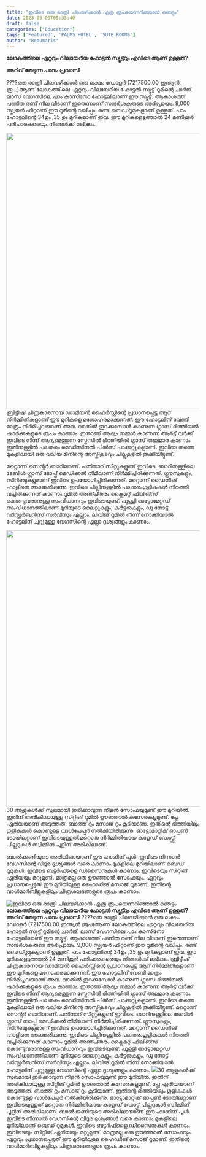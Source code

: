 ```yaml
---
title: "ഇവിടെ ഒരു രാത്രി ചിലവഴിക്കാൻ എത്ര രൂപയെന്നറിഞ്ഞാൽ ഞെട്ടും"
date: 2023-03-09T05:33:40
draft: false
categories: ["Education"]
tags: ['Featured', 'PALMS HOTEL', 'SUTE ROOMS']
author: "Beaumaris"
---
```


<strong>ലോകത്തിലെ ഏറ്റവും വിലയേറിയ ഹോട്ടല്‍ സ്യൂട്ട്റും എവിടെ ആണ് ഉള്ളത്?</strong>

<strong>അറിവ് തേടുന്ന പാവം പ്രവാസി</strong>

????ഒരു രാത്രി ചിലവഴിക്കാൻ ഒരു ലക്ഷം ഡോളർ (7217500.00 ഇന്ത്യൻ രൂപ)ആണ് ലോകത്തിലെ ഏറ്റവും വിലയേറിയ ഹോട്ടൽ സ്യൂട്ട് റൂമിന്റെ ചാർജ്. ലാസ് വേഗസിലെ പാം കാസിനോ ഹോട്ടലിലാണ് ഈ സ്യൂട്ട്. ആകാശത്ത് പണിത രണ്ട് നില വീടാണ് ഇതെന്നാണ് സന്ദർശകരുടെ അഭിപ്രായം. 9,000 സ്ക്വയർ ഫീറ്റാണ് ഈ റൂമിന്റെ വലിപ്പം. രണ്ട് ബെഡ്റൂമുകളാണ് ഉള്ളത്. പാം ഹോട്ടലിന്റെ 34ഉം ,35 ഉം മുറികളാണ് ഇവ. ഈ മുറികളെടുത്താൽ 24 മണിക്കൂർ പരിചാരകരെയും നിങ്ങൾക്ക് ലഭിക്കും.

<img class="size-full wp-image-386781 aligncenter" src="https://cdn.boolokam.com/articles/2023/03/SSS.jpg" alt="" width="720" height="720" />ബ്രിട്ടീഷ് ചിത്രകാരനായ ഡാമിയൻ ഹൈർസ്റ്റിന്റെ പ്രധാനപ്പെട്ട ആറ് നിർമ്മിതികളാണ് ഈ മുറികളെ മനോഹരമാക്കുന്നത്. ഈ ഹോട്ടലിന് വേണ്ടി മാത്രം നിർമിച്ചവയാണ് അവ. വാതിൽ തുറക്കുമ്പോൾ കാണുന്ന ഗ്ലാസ് ഭിത്തിയൽ ഷാർക്കുകളുടെ രൂപം കാണാം. ഇതാണ് ആദ്യം നമ്മൾ കാണുന്ന ആർട്ട് വർക്ക്. ഇവിടെ നിന്ന് ആദ്യമെത്തുന്ന സ്പേസിൽ ഭിത്തിയിൽ ഗ്ലാസ് അലമാര കാണാം. ഇതിനുള്ളിൽ പലതരം മെഡിസിനൽ പിൽസ് പാക്കറ്റുകളാണ്. ഇവിടെ തന്നെ മുകളിലായി ഒരു വലിയ മീനിന്റെ അസ്തികൂടവും ചില്ലുകൂട്ടിൽ തൂക്കിയിട്ടുണ്ട്.

മറ്റൊന്ന് സെന്റർ ബാറിലാണ്. പതിനാറ് സീറ്റുകളുണ്ട് ഇവിടെ. ബാറിനുള്ളിലെ ടേബിൾ ഗ്ലാസ് ടോപ്പ് മെഡിക്കൽ തീമിലാണ് നിർമ്മിച്ചിരിക്കുന്നത്. ഗ്ലൗസുകളും, സിറിഞ്ചുകളുമാണ് ഇവിടെ ഉപയോഗിച്ചിരിക്കുന്നത്. മറ്റൊന്ന് ഡൈനിങ് ഹാളിനെ അലങ്കരിക്കുന്നു. ഇവിടെ ചില്ലിനുള്ളിൽ പലതരംഗുളികകൾ നിരത്തി വച്ചിരിക്കുന്നത് കാണാം.റൂമിൽ അഞ്ച്തരം ക്ലൈമറ്റ് ഫീലിങ്സ് കൊണ്ടുവരാനുള്ള സംവിധാനവും ഇവിടെയുണ്ട്. ഫുള്ളി ഓട്ടോമേറ്റഡ് സംവിധാനത്തിലാണ് മുറിയുടെ ലൈറ്റുകളും, കർട്ടനുകളും, ഡു നോട്ട് ഡിസ്റ്റർബൻസ് സർവീസും എല്ലാം. ലിവിങ് റൂമിൽ നിന്ന് നോക്കിയാൽ ഹോട്ടലിന് ചുറ്റുമുള്ള വേഗസിന്റെ എല്ലാ ദൃശ്യങ്ങളും കാണാം.

<img class="size-full wp-image-386782 aligncenter" src="https://cdn.boolokam.com/articles/2023/03/2RRRT.jpg" alt="" width="720" height="720" />30 ആളുകൾക്ക് സുഖമായി ഇരിക്കാവുന്ന നീളൻ സോഫയുമുണ്ട് ഈ മുറിയിൽ. ഇതിന് അരികിലായുള്ള സിറ്റിങ് റൂമിൽ ഊഞ്ഞാൽ കസേരകളുമുണ്ട്. പ്ലേ ഏരിയയാണ് അടുത്തത്. ബാത്ത് റൂം മസാജ് റൂം കൂടിയാണ്. ഇതിന്റെ ഭിത്തിയിലും ഗുളികകൾ കൊണ്ടുള്ള വാൾപേപ്പർ നൽകിയിരിക്കുന്നു. ഓട്ടോമാറ്റിക് ഓപ്പൺ ടോയിലറ്റാണ് ഇവിടെയുള്ളത്.മറ്റൊരു നിർമ്മിതിയായ കളേഡ് ഡോട്ട്സ് പില്ലറുകൾ സ്വിമ്മിങ് പൂളിന് അരികിലാണ്.

ബാൽക്കണിയുടെ അരികിലായാണ് ഈ ഹാങിങ് പൂൾ. ഇവിടെ നിന്നാൽ വേഗസിന്റെ വിദൂര ദൃശ്യങ്ങൾ വരെ കാണാം.മുകളിലെ മുറിയിലാണ് ബെഡ് റൂമുകൾ. ഇവിടെ ബട്ടർഫ്ളൈ ഡിസൈനുകൾ കാണാം. ഇവിടെയും സിറ്റിങ് ഏരിയയും മറ്റുമുണ്ട്. മാത്രമല്ല ഒരു ഊഞ്ഞാൽ സോഫയും. ഏറ്റവും പ്രധാനപ്പെട്ടത് ഈ മുറിയിലുള്ള ഹൈഡിങ് മസാജ് റൂമാണ്. ഇതിന്റെ വാൾമാർബിളുകളിലും ചിത്രശലഭങ്ങളുടെ രൂപം കാണാം.


![ഇവിടെ ഒരു രാത്രി ചിലവഴിക്കാൻ എത്ര രൂപയെന്നറിഞ്ഞാൽ ഞെട്ടും](https://cdn.boolokam.com/articles/2023/03/SSS.jpg)**ലോകത്തിലെ ഏറ്റവും വിലയേറിയ ഹോട്ടല്‍ സ്യൂട്ട്റും എവിടെ ആണ് ഉള്ളത്?** **അറിവ് തേടുന്ന പാവം പ്രവാസി** ????ഒരു രാത്രി ചിലവഴിക്കാൻ ഒരു ലക്ഷം ഡോളർ (7217500.00 ഇന്ത്യൻ രൂപ)ആണ് ലോകത്തിലെ ഏറ്റവും വിലയേറിയ ഹോട്ടൽ സ്യൂട്ട് റൂമിന്റെ ചാർജ്. ലാസ് വേഗസിലെ പാം കാസിനോ ഹോട്ടലിലാണ് ഈ സ്യൂട്ട്. ആകാശത്ത് പണിത രണ്ട് നില വീടാണ് ഇതെന്നാണ് സന്ദർശകരുടെ അഭിപ്രായം. 9,000 സ്ക്വയർ ഫീറ്റാണ് ഈ റൂമിന്റെ വലിപ്പം. രണ്ട് ബെഡ്റൂമുകളാണ് ഉള്ളത്. പാം ഹോട്ടലിന്റെ 34ഉം ,35 ഉം മുറികളാണ് ഇവ. ഈ മുറികളെടുത്താൽ 24 മണിക്കൂർ പരിചാരകരെയും നിങ്ങൾക്ക് ലഭിക്കും. ബ്രിട്ടീഷ് ചിത്രകാരനായ ഡാമിയൻ ഹൈർസ്റ്റിന്റെ പ്രധാനപ്പെട്ട ആറ് നിർമ്മിതികളാണ് ഈ മുറികളെ മനോഹരമാക്കുന്നത്. ഈ ഹോട്ടലിന് വേണ്ടി മാത്രം നിർമിച്ചവയാണ് അവ. വാതിൽ തുറക്കുമ്പോൾ കാണുന്ന ഗ്ലാസ് ഭിത്തിയൽ ഷാർക്കുകളുടെ രൂപം കാണാം. ഇതാണ് ആദ്യം നമ്മൾ കാണുന്ന ആർട്ട് വർക്ക്. ഇവിടെ നിന്ന് ആദ്യമെത്തുന്ന സ്പേസിൽ ഭിത്തിയിൽ ഗ്ലാസ് അലമാര കാണാം. ഇതിനുള്ളിൽ പലതരം മെഡിസിനൽ പിൽസ് പാക്കറ്റുകളാണ്. ഇവിടെ തന്നെ മുകളിലായി ഒരു വലിയ മീനിന്റെ അസ്തികൂടവും ചില്ലുകൂട്ടിൽ തൂക്കിയിട്ടുണ്ട്. മറ്റൊന്ന് സെന്റർ ബാറിലാണ്. പതിനാറ് സീറ്റുകളുണ്ട് ഇവിടെ. ബാറിനുള്ളിലെ ടേബിൾ ഗ്ലാസ് ടോപ്പ് മെഡിക്കൽ തീമിലാണ് നിർമ്മിച്ചിരിക്കുന്നത്. ഗ്ലൗസുകളും, സിറിഞ്ചുകളുമാണ് ഇവിടെ ഉപയോഗിച്ചിരിക്കുന്നത്. മറ്റൊന്ന് ഡൈനിങ് ഹാളിനെ അലങ്കരിക്കുന്നു. ഇവിടെ ചില്ലിനുള്ളിൽ പലതരംഗുളികകൾ നിരത്തി വച്ചിരിക്കുന്നത് കാണാം.റൂമിൽ അഞ്ച്തരം ക്ലൈമറ്റ് ഫീലിങ്സ് കൊണ്ടുവരാനുള്ള സംവിധാനവും ഇവിടെയുണ്ട്. ഫുള്ളി ഓട്ടോമേറ്റഡ് സംവിധാനത്തിലാണ് മുറിയുടെ ലൈറ്റുകളും, കർട്ടനുകളും, ഡു നോട്ട് ഡിസ്റ്റർബൻസ് സർവീസും എല്ലാം. ലിവിങ് റൂമിൽ നിന്ന് നോക്കിയാൽ ഹോട്ടലിന് ചുറ്റുമുള്ള വേഗസിന്റെ എല്ലാ ദൃശ്യങ്ങളും കാണാം. ![](https://cdn.boolokam.com/articles/2023/03/2RRRT.jpg)30 ആളുകൾക്ക് സുഖമായി ഇരിക്കാവുന്ന നീളൻ സോഫയുമുണ്ട് ഈ മുറിയിൽ. ഇതിന് അരികിലായുള്ള സിറ്റിങ് റൂമിൽ ഊഞ്ഞാൽ കസേരകളുമുണ്ട്. പ്ലേ ഏരിയയാണ് അടുത്തത്. ബാത്ത് റൂം മസാജ് റൂം കൂടിയാണ്. ഇതിന്റെ ഭിത്തിയിലും ഗുളികകൾ കൊണ്ടുള്ള വാൾപേപ്പർ നൽകിയിരിക്കുന്നു. ഓട്ടോമാറ്റിക് ഓപ്പൺ ടോയിലറ്റാണ് ഇവിടെയുള്ളത്.മറ്റൊരു നിർമ്മിതിയായ കളേഡ് ഡോട്ട്സ് പില്ലറുകൾ സ്വിമ്മിങ് പൂളിന് അരികിലാണ്. ബാൽക്കണിയുടെ അരികിലായാണ് ഈ ഹാങിങ് പൂൾ. ഇവിടെ നിന്നാൽ വേഗസിന്റെ വിദൂര ദൃശ്യങ്ങൾ വരെ കാണാം.മുകളിലെ മുറിയിലാണ് ബെഡ് റൂമുകൾ. ഇവിടെ ബട്ടർഫ്ളൈ ഡിസൈനുകൾ കാണാം. ഇവിടെയും സിറ്റിങ് ഏരിയയും മറ്റുമുണ്ട്. മാത്രമല്ല ഒരു ഊഞ്ഞാൽ സോഫയും. ഏറ്റവും പ്രധാനപ്പെട്ടത് ഈ മുറിയിലുള്ള ഹൈഡിങ് മസാജ് റൂമാണ്. ഇതിന്റെ വാൾമാർബിളുകളിലും ചിത്രശലഭങ്ങളുടെ രൂപം കാണാം.
